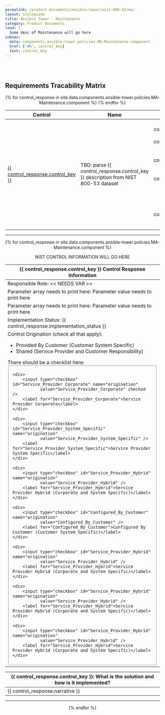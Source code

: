 ```yaml
---
permalink: /product-documents/ansible-tower/nist-800-53/ma/
layout: styleguide
title: Ansible Tower - Maintenance
category: Product Documents
lead: |
  Some desc of Maintenance will go here
subnav:
  data: components.ansible-tower.policies.MA-Maintenance.component
  href: ['#%', control_key]
  text: control_key
---
```


<br /><br />

<!-- BEGIN CONTROL SUMMARY TABLE -->
<h2>Requirements Tracability Matrix</h2>
<center>
  <table width="85%">
    <thead>
      <tr>
        <th>Control</th>
        <th>Name</th>
        <th>Status</th>
      </tr>
    </thead>
    {% for control_response in site.data.components.ansible-tower.policies.MA-Maintenance.component %}
    <tr>
      <td><a href="#{{ control_response.control_key }}">{{ control_response.control_key }}</a></td>
      <td>TBD: parse {{ control_response.control_key }} description from NIST 800-53 dataset</td>
      <td>
        <center>
          {% if control_response.implementation_status == 'complete' or control_response.implementation_status == 'not applicable' %}
          <div class="usa-alert usa-alert-success" >
          {% elsif control_response.implementation_status == 'partial' %}
          <div class="usa-alert usa-alert-warning" >
          {% elsif control_response.implementation_status == 'planned' %}
          <div class="usa-alert usa-alert-info" > 
          {% else %} 
          <div class="usa-alert usa-alert-error" role="alert" > 
          {% endif %} 
            <div class="usa-alert-body">
               <p class="usa-alert-text">{{ control_response.implementation_status }}</p>
            </div>
          </div>
        </center>
      </td>
    </tr>
    {% endfor %}
  </table>
</center>
<!-- END CONTROL SUMMARY TABLE -->

<div class="usa-grid">
  <hr class="homepage-rule center-diamond" />
</div>

<!-- BEGIN CONTROL RESPONSE TABLE -->
<center>
{% for control_response in site.data.components.ansible-tower.policies.MA-Maintenance.component %}

<p>NIST CONTROL INFORMATION WILL GO HERE</p>

<table width="85%">
  <thead>
    <tr id="{{ control_response.control_key }}">
      <th scope="row">
        <strong>
          <center>
            {{ control_response.control_key }} Control Response Information
          </center>
        </strong>
      </th>
    </tr>
  </thead>
  <tr>
    <td>Responsible Role: << NEEDS VAR >></td>
  </tr>
  <tr>
    <td>Parameter array needs to print here:  Parameter value needs to print here</td>
  </tr>
  <tr>
    <td>Parameter array needs to print here:  Parameter value needs to print here</td>
  </tr>
  <tr>
    <td>Implementation Status: {{ control_response.implementation_status }}</td>
  </tr>
  <tr>
    <td>Control Origination (check all that apply):
      <ul>
        <li>Provided By Customer (Customer System Specific)</li>
        <li>Shared (Service Provider and Customer Responsibility)</li>
      </ul>
      There should be a checklist here:
      <fieldset>
  
    <div>
        <input type="checkbox" id="Service_Provider_Corporate" name="origination"
               value="Service_Provider_Corporate" checked />
        <label for="Service_Provider_Corporate">Service Provider Corporate</label>
    </div>

    <div>
        <input type="checkbox" id="Service_Provider_System_Specific" name="origination"
               value="Service_Provider_System_Specific" />
        <label for="Service_Provider_System_Specific">Service Provider System Specific</label>
    </div>

    <div>
        <input type="checkbox" id="Service_Provider_Hybrid" name="origination"
               value="Service_Provider_Hybrid" />
        <label for="Service_Provider_Hybrid">Service Provider Hybrid (Corporate and System Specific)</label>
    </div>

    <div>
        <input type="checkbox" id="Configured_By_Customer" name="origination"
               value="Configured_By_Customer" />
        <label for="Configured_By_Customer">Configured By Customer (Customer System Specific)</label>
    </div>

    <div>
        <input type="checkbox" id="Service_Provider_Hybrid" name="origination"
               value="Service_Provider_Hybrid" />
        <label for="Service_Provider_Hybrid">Service Provider Hybrid (Corporate and System Specific)</label>
    </div>

    <div>
        <input type="checkbox" id="Service_Provider_Hybrid" name="origination"
               value="Service_Provider_Hybrid" />
        <label for="Service_Provider_Hybrid">Service Provider Hybrid (Corporate and System Specific)</label>
    </div>

    <div>
        <input type="checkbox" id="Service_Provider_Hybrid" name="origination"
               value="Service_Provider_Hybrid" />
        <label for="Service_Provider_Hybrid">Service Provider Hybrid (Corporate and System Specific)</label>
    </div>

</fieldset>
    </td>
  </tr>
</table>

<table width="85%">
  <thead>
    <tr>
      <th>{{ control_response.control_key }}: What is the solution and how is it implemented?</th>
    </tr>
  </thead>
  <tr>
    <td>
      <!--
      {% if control_response.narrative %}
      {{ control_response.narrative | markdownify | replace: '<p>', '' | replace: '</p>', '' }}
      {% else %}
      working on sub-elements!
      {% endif %}
      -->
      {{ control_response.narrative }}
    </td>
  </tr>
</table>

<div class="usa-grid">
  <hr class="homepage-rule center-diamond" />
</div>
{% endfor %}
</center>
<!-- END CONTROL RESPONSE LOOP -->

[open an issue]: https://github.com/uswds/uswds-site/issues/new
[send us an email]: mailto:uswds@gsa.gov
